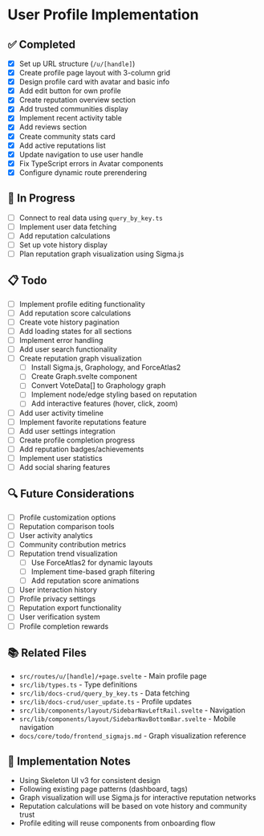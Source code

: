 # User Profile Implementation

## ✅ Completed
- [x] Set up URL structure (`/u/[handle]`)
- [x] Create profile page layout with 3-column grid
- [x] Design profile card with avatar and basic info
- [x] Add edit button for own profile
- [x] Create reputation overview section
- [x] Add trusted communities display
- [x] Implement recent activity table
- [x] Add reviews section
- [x] Create community stats card
- [x] Add active reputations list
- [x] Update navigation to use user handle
- [x] Fix TypeScript errors in Avatar components
- [x] Configure dynamic route prerendering

## 🚧 In Progress
- [ ] Connect to real data using `query_by_key.ts`
- [ ] Implement user data fetching
- [ ] Add reputation calculations
- [ ] Set up vote history display
- [ ] Plan reputation graph visualization using Sigma.js

## 📋 Todo
- [ ] Implement profile editing functionality
- [ ] Add reputation score calculations
- [ ] Create vote history pagination
- [ ] Add loading states for all sections
- [ ] Implement error handling
- [ ] Add user search functionality
- [ ] Create reputation graph visualization
  - [ ] Install Sigma.js, Graphology, and ForceAtlas2
  - [ ] Create Graph.svelte component
  - [ ] Convert VoteData[] to Graphology graph
  - [ ] Implement node/edge styling based on reputation
  - [ ] Add interactive features (hover, click, zoom)
- [ ] Add user activity timeline
- [ ] Implement favorite reputations feature
- [ ] Add user settings integration
- [ ] Create profile completion progress
- [ ] Add reputation badges/achievements
- [ ] Implement user statistics
- [ ] Add social sharing features

## 🔍 Future Considerations
- [ ] Profile customization options
- [ ] Reputation comparison tools
- [ ] User activity analytics
- [ ] Community contribution metrics
- [ ] Reputation trend visualization
  - [ ] Use ForceAtlas2 for dynamic layouts
  - [ ] Implement time-based graph filtering
  - [ ] Add reputation score animations
- [ ] User interaction history
- [ ] Profile privacy settings
- [ ] Reputation export functionality
- [ ] User verification system
- [ ] Profile completion rewards

## 📚 Related Files
- `src/routes/u/[handle]/+page.svelte` - Main profile page
- `src/lib/types.ts` - Type definitions
- `src/lib/docs-crud/query_by_key.ts` - Data fetching
- `src/lib/docs-crud/user_update.ts` - Profile updates
- `src/lib/components/layout/SidebarNavLeftRail.svelte` - Navigation
- `src/lib/components/layout/SidebarNavBottomBar.svelte` - Mobile navigation
- `docs/core/todo/frontend_sigmajs.md` - Graph visualization reference

## 🎯 Implementation Notes
- Using Skeleton UI v3 for consistent design
- Following existing page patterns (dashboard, tags)
- Graph visualization will use Sigma.js for interactive reputation networks
- Reputation calculations will be based on vote history and community trust
- Profile editing will reuse components from onboarding flow 